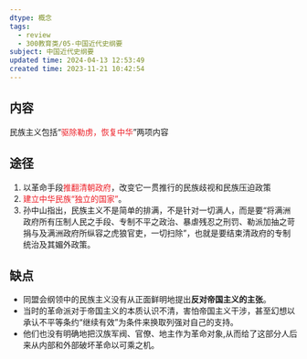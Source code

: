 ```yaml
---
dtype: 概念
tags:
  - review
  - 300教育类/05-中国近代史纲要
subject: 中国近代史纲要
updated time: 2024-04-13 12:53:49
created time: 2023-11-21 10:42:54
---
```

## 内容
民族主义包括“<font color=#ed1c24>驱除勒虏，恢复中华</font>”两项内容
## 途径
1. 以革命手段<font color=#ed1c24>推翻清朝政府</font>，改变它一贯推行的民族歧视和民族压迫政策
2. <font color=#ed1c24>建立中华民族“独立的国家”</font>。
3. 孙中山指出，民族主义不是简单的排满，不是针对一切满人，而是要“将满洲政府所有压制人民之手段、专制不平之政治、暴虐残忍之刑罚、勒派加抽之苛捐与及满洲政府所纵容之虎狼官吏，一切扫除”，也就是要结束清政府的专制统治及其媚外政策。
## 缺点
- 同盟会纲领中的民族主义没有从正面鲜明地提出**反对帝国主义的主张**。
- 当时的革命派对于帝国主义的本质认识不清，害怕帝国主义干涉，甚至幻想以承认不平等条约“继续有效”为条件来换取列强对自己的支持。
- 他们也没有明确地把汉族军阀、官僚、地主作为革命对象,从而给了这部分人后来从内部和外部破坏革命以可乘之机。